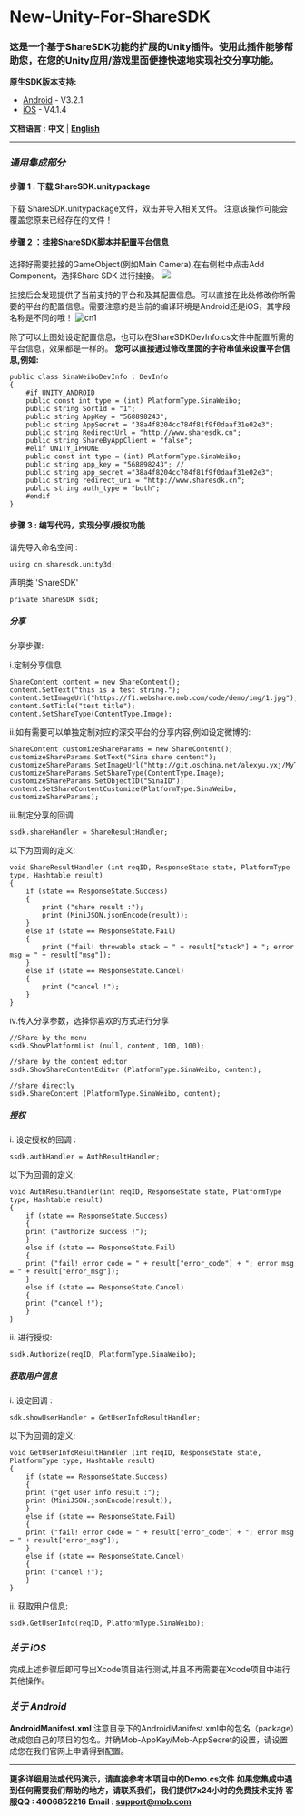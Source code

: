 # New-Unity-For-ShareSDK
### 这是一个基于ShareSDK功能的扩展的Unity插件。使用此插件能够帮助您，在您的Unity应用/游戏里面便捷快速地实现社交分享功能。

**原生SDK版本支持:**

- [Android](https://github.com/MobClub/ShareSDK-for-Android) - V3.2.1
- [iOS](https://github.com/MobClub/ShareSDK-for-iOS) - V4.1.4

**文档语言 :** **中文** | **[English](https://github.com/MobClub/New-Unity-For-ShareSDK/blob/master/README_EN.md)**

- - - - - - - - - - - -

### *通用集成部分*

#### 步骤 1 : 下载 ShareSDK.unitypackage
下载 ShareSDK.unitypackage文件，双击并导入相关文件。
注意该操作可能会覆盖您原来已经存在的文件！

#### 步骤 2 ：挂接ShareSDK脚本并配置平台信息
选择好需要挂接的GameObject(例如Main Camera),在右侧栏中点击Add Component，选择Share SDK 进行挂接。
![](http://wiki.mob.com/wp-content/uploads/2015/09/step1.jpg)

挂接后会发现提供了当前支持的平台和及其配置信息。可以直接在此处修改你所需要的平台的配置信息。需要注意的是当前的编译环境是Android还是iOS，其字段名称是不同的哦！
![cn1](media/15367473885374/cn1.png)

除了可以上图处设定配置信息，也可以在ShareSDKDevInfo.cs文件中配置所需的平台信息，效果都是一样的。
**您可以直接通过修改里面的字符串值来设置平台信息,例如:**
```
public class SinaWeiboDevInfo : DevInfo 
{
    #if UNITY_ANDROID
    public const int type = (int) PlatformType.SinaWeibo;
    public string SortId = "1";
    public string AppKey = "568898243";
    public string AppSecret = "38a4f8204cc784f81f9f0daaf31e02e3";
    public string RedirectUrl = "http://www.sharesdk.cn";
    public string ShareByAppClient = "false";
    #elif UNITY_IPHONE
    public const int type = (int) PlatformType.SinaWeibo;
    public string app_key = "568898243"; //
    public string app_secret ="38a4f8204cc784f81f9f0daaf31e02e3";
    public string redirect_uri = "http://www.sharesdk.cn";
    public string auth_type = "both";
    #endif
}
```

#### 步骤 3 : 编写代码，实现分享/授权功能
请先导入命名空间 :
```
using cn.sharesdk.unity3d;
```
声明类 'ShareSDK'
```
private ShareSDK ssdk;
```
##### 分享
分享步骤:

i.定制分享信息
```
ShareContent content = new ShareContent();
content.SetText("this is a test string.");
content.SetImageUrl("https://f1.webshare.mob.com/code/demo/img/1.jpg");
content.SetTitle("test title");
content.SetShareType(ContentType.Image);
```

ii.如有需要可以单独定制对应的深交平台的分享内容,例如设定微博的:
```
ShareContent customizeShareParams = new ShareContent();
customizeShareParams.SetText("Sina share content");
customizeShareParams.SetImageUrl("http://git.oschina.net/alexyu.yxj/MyTmpFiles/raw/master/kmk_pic_fld/small/107.JPG");
customizeShareParams.SetShareType(ContentType.Image);
customizeShareParams.SetObjectID("SinaID");
content.SetShareContentCustomize(PlatformType.SinaWeibo, customizeShareParams);
```

iii.制定分享的回调
```
ssdk.shareHandler = ShareResultHandler;
```
以下为回调的定义:
```
void ShareResultHandler (int reqID, ResponseState state, PlatformType type, Hashtable result)
{
	if (state == ResponseState.Success)
	{
		print ("share result :");
		print (MiniJSON.jsonEncode(result));
	}
	else if (state == ResponseState.Fail)
	{
		print ("fail! throwable stack = " + result["stack"] + "; error msg = " + result["msg"]);
	}
	else if (state == ResponseState.Cancel) 
	{
		print ("cancel !");
	}
}
```

iv.传入分享参数，选择你喜欢的方式进行分享 

```
//Share by the menu
ssdk.ShowPlatformList (null, content, 100, 100);

//share by the content editor
ssdk.ShowShareContentEditor (PlatformType.SinaWeibo, content);

//share directly
ssdk.ShareContent (PlatformType.SinaWeibo, content);
```

##### 授权
i. 设定授权的回调 :
```
ssdk.authHandler = AuthResultHandler;
```
以下为回调的定义:
```
void AuthResultHandler(int reqID, ResponseState state, PlatformType type, Hashtable result)
{
    if (state == ResponseState.Success)
    {
    print ("authorize success !");
    }
    else if (state == ResponseState.Fail)
    {
    print ("fail! error code = " + result["error_code"] + "; error msg = " + result["error_msg"]);
    }
    else if (state == ResponseState.Cancel) 
    {
    print ("cancel !");
    }
}
```
ii. 进行授权:
```
ssdk.Authorize(reqID, PlatformType.SinaWeibo);
```

##### 获取用户信息

i. 设定回调 :
```
sdk.showUserHandler = GetUserInfoResultHandler;
```
以下为回调的定义:
```
void GetUserInfoResultHandler (int reqID, ResponseState state, PlatformType type, Hashtable result)
{
    if (state == ResponseState.Success)
    {
    print ("get user info result :");
    print (MiniJSON.jsonEncode(result));
    }
    else if (state == ResponseState.Fail)
    {
    print ("fail! error code = " + result["error_code"] + "; error msg = " + result["error_msg"]);
    }
    else if (state == ResponseState.Cancel) 
    {
    print ("cancel !");
    }
}
```

ii. 获取用户信息:
```
ssdk.GetUserInfo(reqID, PlatformType.SinaWeibo);
```

### *关于 iOS*
完成上述步骤后即可导出Xcode项目进行测试,并且不再需要在Xcode项目中进行其他操作。

### *关于 Android*
**AndroidManifest.xml**
注意目录下的AndroidManifest.xml中的包名（package）改成您自己的项目的包名。并确Mob-AppKey/Mob-AppSecret的设置，请设置成您在我们官网上申请得到配置。

-------
**更多详细用法或代码演示，请直接参考本项目中的Demo.cs文件**
**如果您集成中遇到任何需要我们帮助的地方，请联系我们，我们提供7x24小时的免费技术支持**
**客服QQ : 4006852216**
**Email : support@mob.com**

